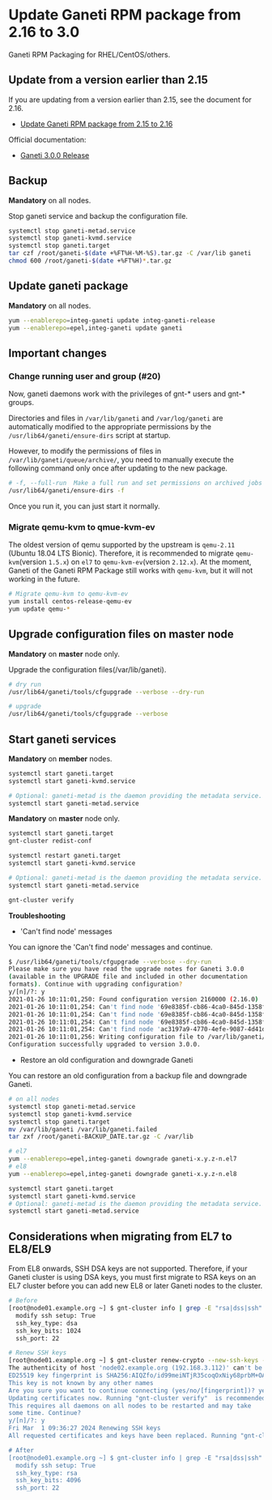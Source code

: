 # Update Ganeti RPM package from 2.16 to 3.0

Ganeti RPM Packaging for RHEL/CentOS/others.

## Update from a version earlier than 2.15

If you are updating from a version earlier than 2.15, see the document for 2.16.

- [Update Ganeti RPM package from 2.15 to 2.16](https://github.com/jfut/ganeti-rpm/blob/master/doc/update-rhel-2.15-to-2.16.rst)

Official documentation:

- [Ganeti 3.0.0 Release](https://github.com/ganeti/ganeti/releases/tag/v3.0.0)

## Backup

**Mandatory** on all nodes.

Stop ganeti service and backup the configuration file.

```bash
systemctl stop ganeti-metad.service
systemctl stop ganeti-kvmd.service
systemctl stop ganeti.target
tar czf /root/ganeti-$(date +%FT%H-%M-%S).tar.gz -C /var/lib ganeti
chmod 600 /root/ganeti-$(date +%FT%H)*.tar.gz
```

## Update ganeti package

**Mandatory** on all nodes.

```bash
yum --enablerepo=integ-ganeti update integ-ganeti-release
yum --enablerepo=epel,integ-ganeti update ganeti
```

## Important changes

### Change running user and group (#20)

Now, ganeti daemons work with the privileges of gnt-* users and gnt-* groups.

Directories and files in `/var/lib/ganeti` and `/var/log/ganeti` are automatically modified to the appropriate permissions by the `/usr/lib64/ganeti/ensure-dirs` script at startup.

However, to modify the permissions of files in `/var/lib/ganeti/queue/archive/`, you need to manually execute the following command only once after updating to the new package.

```bash
# -f, --full-run  Make a full run and set permissions on archived jobs (time consuming)
/usr/lib64/ganeti/ensure-dirs -f
```

Once you run it, you can just start it normally.

### Migrate qemu-kvm to qmue-kvm-ev

The oldest version of qemu supported by the upstream is `qemu-2.11` (Ubuntu 18.04 LTS Bionic). Therefore, it is recommended to migrate `qemu-kvm`(version `1.5.x`) on `el7` to `qemu-kvm-ev`(version `2.12.x`). At the moment, Ganeti of the Ganeti RPM Package still works with `qemu-kvm`, but it will not working in the future.

```bash
# Migrate qemu-kvm to qemu-kvm-ev
yum install centos-release-qemu-ev
yum update qemu-*
```

## Upgrade configuration files on master node

**Mandatory** on **master** node only.

Upgrade the configuration files(/var/lib/ganeti).

```bash
# dry run
/usr/lib64/ganeti/tools/cfgupgrade --verbose --dry-run

# upgrade
/usr/lib64/ganeti/tools/cfgupgrade --verbose
```

## Start ganeti services

**Mandatory** on **member** nodes.

```bash
systemctl start ganeti.target
systemctl start ganeti-kvmd.service

# Optional: ganeti-metad is the daemon providing the metadata service.
systemctl start ganeti-metad.service
```

**Mandatory** on **master** node only.

```bash
systemctl start ganeti.target
gnt-cluster redist-conf

systemctl restart ganeti.target
systemctl start ganeti-kvmd.service

# Optional: ganeti-metad is the daemon providing the metadata service.
systemctl start ganeti-metad.service

gnt-cluster verify
```

**Troubleshooting**

- 'Can't find node' messages

You can ignore the 'Can't find node' messages and continue.

```bash
$ /usr/lib64/ganeti/tools/cfgupgrade --verbose --dry-run
Please make sure you have read the upgrade notes for Ganeti 3.0.0
(available in the UPGRADE file and included in other documentation
formats). Continue with upgrading configuration?
y/[n]/?: y
2021-01-26 10:11:01,250: Found configuration version 2160000 (2.16.0)
2021-01-26 10:11:01,254: Can't find node '69e8385f-cb86-4ca0-845d-1358f51c92a6' in configuration, assuming that it's already up-to-date
2021-01-26 10:11:01,254: Can't find node '69e8385f-cb86-4ca0-845d-1358f51c92a6' in configuration, assuming that it's already up-to-date
2021-01-26 10:11:01,254: Can't find node '69e8385f-cb86-4ca0-845d-1358f51c92a6' in configuration, assuming that it's already up-to-date
2021-01-26 10:11:01,254: Can't find node 'ac3197a9-4770-4efe-9087-4d41d8e31695' in configuration, assuming that it's already up-to-date
2021-01-26 10:11:01,256: Writing configuration file to /var/lib/ganeti/config.data
Configuration successfully upgraded to version 3.0.0.
```

- Restore an old configuration and downgrade Ganeti

You can restore an old configuration from a backup file and downgrade Ganeti.

```bash
# on all nodes
systemctl stop ganeti-metad.service
systemctl stop ganeti-kvmd.service
systemctl stop ganeti.target
mv /var/lib/ganeti /var/lib/ganeti.failed
tar zxf /root/ganeti-BACKUP_DATE.tar.gz -C /var/lib

# el7
yum --enablerepo=epel,integ-ganeti downgrade ganeti-x.y.z-n.el7
# el8
yum --enablerepo=epel,integ-ganeti downgrade ganeti-x.y.z-n.el8

systemctl start ganeti.target
systemctl start ganeti-kvmd.service
# Optional: ganeti-metad is the daemon providing the metadata service.
systemctl start ganeti-metad.service
```

## Considerations when migrating from EL7 to EL8/EL9

From EL8 onwards, SSH DSA keys are not supported. Therefore, if your Ganeti cluster is using DSA keys, you must first migrate to RSA keys on an EL7 cluster before you can add new EL8 or later Ganeti nodes to the cluster.

```bash
# Before
[root@node01.example.org ~] $ gnt-cluster info | grep -E "rsa|dss|ssh"
  modify ssh setup: True
  ssh_key_type: dsa
  ssh_key_bits: 1024
  ssh_port: 22

# Renew SSH keys
[root@node01.example.org ~] $ gnt-cluster renew-crypto --new-ssh-keys --ssh-key-type=rsa --ssh-key-bits=4096
The authenticity of host 'node02.example.org (192.168.3.112)' can't be established.
ED25519 key fingerprint is SHA256:AIQZfo/id99meiNTjR35coqOxNiy68prbM+OAz2reX4.
This key is not known by any other names
Are you sure you want to continue connecting (yes/no/[fingerprint])? yes
Updating certificates now. Running "gnt-cluster verify"  is recommended after this operation.
This requires all daemons on all nodes to be restarted and may take
some time. Continue?
y/[n]/?: y
Fri Mar  1 09:36:27 2024 Renewing SSH keys
All requested certificates and keys have been replaced. Running "gnt-cluster verify" now is recommended.

# After
[root@node01.example.org ~] $ gnt-cluster info | grep -E "rsa|dss|ssh"
  modify ssh setup: True
  ssh_key_type: rsa
  ssh_key_bits: 4096
  ssh_port: 22
```
